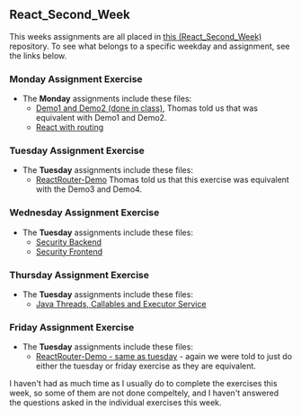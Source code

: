 ## React_Second_Week

This weeks assignments are all placed in [this (React_Second_Week)](https://github.com/Castau/React_Second_Week) repository. To see what belongs to a specific weekday and assignment, see the links below.

### Monday Assignment Exercise
* The **Monday** assignments include these files:  
  * [Demo1 and Demo2 (done in class)](https://github.com/Castau/React_Second_Week/tree/master/Monday_In_Class/src), Thomas told us that was equivalent with Demo1 and Demo2.
  * [React with routing](https://github.com/Castau/React_Second_Week/tree/master/monday_exercise/src)   
    
### Tuesday Assignment Exercise
* The **Tuesday** assignments include these files:  
  * [ReactRouter-Demo](https://github.com/Castau/React_Second_Week/tree/master/tuesday) Thomas told us that this exercise was equivalent with the Demo3 and Demo4.
    
### Wednesday Assignment Exercise
* The **Tuesday** assignments include these files:  
  * [Security Backend](https://github.com/Castau/React_Second_Week/tree/master/Security)
  * [Security Frontend](https://github.com/Castau/React_Second_Week/tree/master/security_frontend)
    
### Thursday Assignment Exercise
* The **Tuesday** assignments include these files:  
  * [Java Threads, Callables and Executor Service](https://github.com/Castau/React_Second_Week/tree/master/Sequential_EX)
    
### Friday Assignment Exercise
* The **Tuesday** assignments include these files:  
  * [ReactRouter-Demo - same as tuesday](https://github.com/Castau/React_Second_Week/tree/master/tuesday) - again we were told to just do either the tuesday or friday exercise as they are equivalent. 


I haven't had as much time as I usually do to complete the exercises this week, so some of them are not done compeltely, and I haven't answered the questions asked in the individual exercises this week. 


